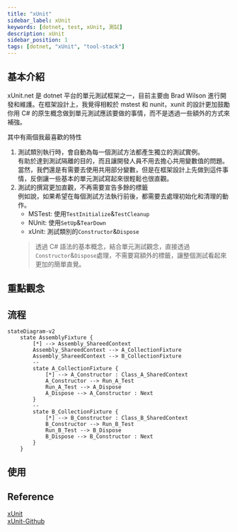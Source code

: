 ```yaml
---
title: "xUnit"
sidebar_label: xUnit
keywords: [dotnet, test, xUnit, 測試]
description: xUnit
sidebar_position: 1
tags: [dotnet, "xUnit", "tool-stack"]
---
```


## 基本介紹
xUnit.net 是 dotnet 平台的單元測試框架之一，目前主要由 Brad Wilson 進行開發和維護。在框架設計上，我覺得相較於 mstest 和 nunit，xunit 的設計更加鼓勵你用 C# 的原生概念做到單元測試應該要做的事情，而不是透過一些額外的方式來補強。

其中有兩個我最喜歡的特性
1. 測試類別執行時，會自動為每一個測試方法都產生獨立的測試實例。  
   有助於達到測試隔離的目的，而且讓開發人員不用去擔心共用變數值的問題。當然，我們還是有需要去使用共用部分變數，但是在框架設計上先做到這件事情，反倒讓一些基本的單元測試寫起來很輕鬆也很直觀。
2. 測試的撰寫更加直觀，不再需要宣告多餘的標籤  
   例如說，如果希望在每個測試方法執行前後，都需要去處理初始化和清理的動作。
   - MSTest: 使用`TestInitialize`&`TestCleanup`
   - NUnit: 使用`SetUp`&`TearDown`
   - xUnit: 測試類別的`Constructor`&`Dispose`
    > 透過 C# 語法的基本概念，結合單元測試觀念，直接透過`Constructor`&`Dispose`處理，不需要寫額外的標籤，讓整個測試看起來更加的簡單直覺。
    
## 重點觀念




## 流程

```mermaid
stateDiagram-v2
    state AssemblyFixture {
        [*] --> Assembly_ShareedContext
        Assembly_ShareedContext --> A_CollectionFixture
        Assembly_ShareedContext --> B_CollectionFixture
        --
        state A_CollectionFixture {
            [*] --> A_Constructor : Class_A_SharedContext
            A_Constructor --> Run_A_Test 
            Run_A_Test --> A_Dispose
            A_Dispose --> A_Constructor : Next
        }
        --
        state B_CollectionFixture {
            [*] --> B_Constructor : Class_B_SharedContext
            B_Constructor --> Run_B_Test 
            Run_B_Test --> B_Dispose
            B_Dispose --> B_Constructor : Next
        }
    }
```

## 使用


## Reference
[xUnit](https://xunit.net/)  
[xUnit-Github](https://github.com/xunit/xunit)
